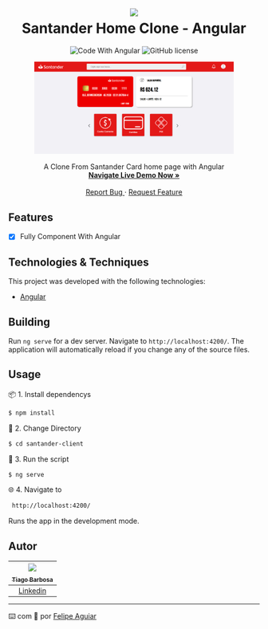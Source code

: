 <div align="center">

<h1 align="center">
 <img src="https://user-images.githubusercontent.com/45159366/101415619-1b103500-389d-11eb-83f8-74f87abf5eaf.png">
  <br />
  Santander Home Clone - Angular
</h1>

  <!-- project badges -->
  <p align="center">
 <!--
   <img 
      alt="Project programing languages count" 
      src="https://img.shields.io/github/languages/count/felipeAguiarCode/node-js-bulk-downloader?color=6A57D5"
    >
 -->
  <!--
    <img 
      alt="Last commit on GitHub" 
      src="https://img.shields.io/github/last-commit/felipeAguiarCode/node-js-bulk-downloader?color=6A57D5"
    >
  -->
    <img 
        src="https://img.shields.io/badge/Code%20With-Angular%2016-E31918?logo=angular" 
        alt="Code With Angular">
   	<img 
      alt="GitHub license" 
      src="https://img.shields.io/github/license/felipeAguiarCode/angular-santander-home-clone?color=E31918"
    >
  </p> 

<div align="center">
  	<a href="#">
      <img src="./src/assets/santander_previu.png" width="400" alt="preview" />
  	</a>
</div>

  <!-- project description and menu -->
  <p align="center">
      A Clone From Santander Card home page with Angular
    <br />
    <a 
      href="## Usage">
      <strong>Navigate Live Demo Now »</strong>
    </a>
    <br />
    <br />
    <a 
      href="https://github.com/TiagoBarbosa88/Santander_devWeek/issues">
      Report Bug
    </a>
    ·
    <a 
      href="https://github.com/TiagoBarbosa88/Santander_devWeek/issues/new">
      Request Feature
    </a>
  </p>
</div>

## Features
- [x] Fully Component With Angular

## Technologies & Techniques

This project was developed with the following technologies:
-   [Angular](https://angular.io)


## Building

Run `ng serve` for a dev server. Navigate to `http://localhost:4200/`. The application will automatically reload if you change any of the source files.

## Usage

📦 1. Install dependencys

```bash
$ npm install
```

📁 2. Change Directory

```bash
$ cd santander-client
```

🔧 3. Run the script

```bash
$ ng serve
```

🌐 4. Navigate to

```bash 
 http://localhost:4200/
```
Runs the app in the development mode.<br/>

## Autor

| [<img src="https://avatars.githubusercontent.com/u/55719708?s=96&v=4"><br><sub>Tiago Barbosa</sub>](https://github.com/TiagoBarbosa88) |
| :---------------------------------------------------------------------------------------------------------------------------------------: |
|                                             [Linkedin](https://www.linkedin.com/in/tiagolimabarbosa/)                                             |

---

⌨️ com 💜 por [Felipe Aguiar](https://github.com/TiagoBarbosa88)
